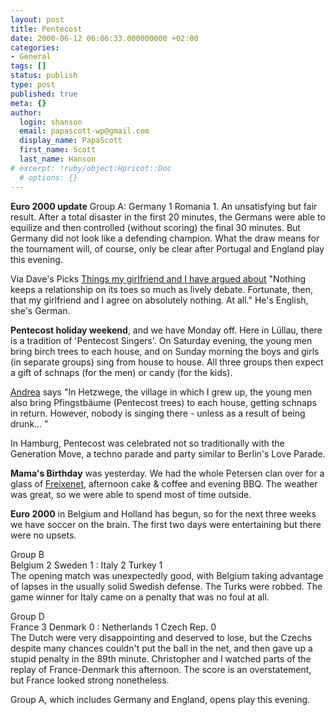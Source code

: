 ```yaml
---
layout: post
title: Pentecost
date: 2000-06-12 06:06:33.000000000 +02:00
categories:
- General
tags: []
status: publish
type: post
published: true
meta: {}
author:
  login: shanson
  email: papascott-wp@gmail.com
  display_name: PapaScott
  first_name: Scott
  last_name: Hanson
# excerpt: !ruby/object:Hpricot::Doc
  # options: {}
---
```

<p><b>Euro 2000 update</b> Group A: Germany 1 Romania 1. An unsatisfying but fair result. After a total disaster in the first 20 minutes, the Germans were able to equilize and then controlled (without scoring) the final 30 minutes. But Germany did not look like a defending champion. What the draw means for the tournament will, of course, only be clear after Portugal and England play this evening.</p>
<p>Via Dave's Picks <a href="http://homepage.ntlworld.com/mil.millington/things.html">Things my girlfriend and I have argued about</a> "Nothing keeps a relationship on its toes so much as lively debate. Fortunate, then, that my girlfriend and I agree on absolutely nothing. At all." He's English, she's German. </p>
<p><b>Pentecost holiday weekend</b>, and we have Monday off. Here in Lüllau, there is a tradition of 'Pentecost Singers'. On Saturday evening, the young men bring birch trees to each house, and on Sunday morning the boys and girls (in separate groups) sing from house to house. All three groups then expect a gift of schnaps (for the men) or candy (for the kids). </p>
<p><a href="http://andrea.editthispage.com/">Andrea</a> says "In Hetzwege, the village in which I grew up, the young men also bring Pfingstbäume (Pentecost trees) to each house, getting schnaps in return. However, nobody is singing there - unless as a result of being drunk... "</p>
<p>In Hamburg, Pentecost was celebrated not so traditionally with the Generation Move, a techno parade and party similar to Berlin's Love Parade.</p>
<p><b>Mama's Birthday</b> was yesterday. We had the whole Petersen clan over for a glass of <a href="http://www.freixenetusa.com/partyplanner.shtml?number=7&event=Backyard+BBQ">Freixenet</a>, afternoon cake & coffee and evening BBQ. The weather was great, so we were able to spend most of time outside.</p>
<p><b>Euro 2000</b> in Belgium and Holland has begun, so for the next three weeks we have soccer on the brain. The first two days were entertaining but there were no upsets.</p>
<p>Group B<br />
Belgium 2 Sweden 1 : Italy 2 Turkey 1<br />
The opening match was unexpectedly good, with Belgium taking advantage of lapses in the usually solid Swedish defense. The Turks were robbed. The game winner for Italy came on a penalty that was no foul at all.</p>
<p>Group D<br />
France 3 Denmark 0 : Netherlands 1 Czech Rep. 0<br />
The Dutch were very disappointing and deserved to lose, but the Czechs despite many chances couldn't put the ball in the net, and then gave up a stupid penalty in the 89th minute. Christopher and I watched parts of the replay of France-Denmark this afternoon. The score is an overstatement, but France looked strong nonetheless. </p>
<p>Group A, which includes Germany and England, opens play this evening.</p>
